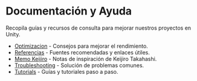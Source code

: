 # Documentación y Ayuda

Recopila guías y recursos de consulta para mejorar nuestros proyectos en Unity.

- [Optimizacion](Optimizacion/README.md) - Consejos para mejorar el rendimiento.
- [Referencias](Referencias/README.md) - Fuentes recomendadas y enlaces útiles.
- [Memo Keijiro](Referencias/keijiro_memo.md) - Notas de inspiración de Keijiro Takahashi.
- [Troubleshooting](Troubleshooting/README.md) - Solución de problemas comunes.
- [Tutorials](Tutorials/README.md) - Guías y tutoriales paso a paso.
